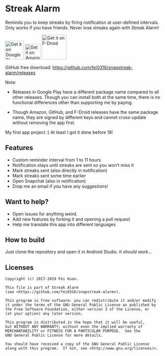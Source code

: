 # Streak Alarm
Reminds you to keep streaks by firing notification at user-defined intervals. Only works if you have friends.
Never lose streaks again with Streak Alarm!

<a href='https://play.google.com/store/apps/details?id=com.iatfei.streakalarm.play'><img alt='Get it on Google Play' src='https://play.google.com/intl/en_us/badges/images/generic/en_badge_web_generic.png' height=60/></a>
<a href='http://www.amazon.com/gp/mas/dl/android?p=com.iatfei.streakalarm'><img alt='Get it on Amazon Appstore' src='https://images-na.ssl-images-amazon.com/images/G/01/mobile-apps/devportal2/res/images/amazon-appstore-badge-english-black.png' height=50/></a>
[<img src="https://f-droid.org/badge/get-it-on.png"       alt="Get it on F-Droid"       height="80">](https://f-droid.org/app/com.iatfei.streakalarm)


GitHub free download: <a href='https://github.com/fei0316/snapstreak-alarm/releases'>https://github.com/fei0316/snapstreak-alarm/releases</a>



Note:

 * Releases in Google Play have a different package name compared to all other releases. Though you can install both at the same time, there is no functional differences other than supporting me by paying. 

 * Though Amazon, GitHub, and F-Droid releases have the same package name, they are signed by different keys and cannot cross-update without removing the app first.


My first app project :) At least I got it done before 18!

## Features
* Custom reminder interval from 1 to 11 hours
* Notification stays until streaks are sent so you won't miss it
* Mark streaks sent (also directly in notification)
* Mark streaks sent some time earlier
* Open Snapchat (also in notification)
* Drop me an email if you have any suggestions!

## Want to help?
* Open issues for anything weird.
* Add new features by forking it and opening a pull request
* Help me translate this app into different languages

## How to build
Just clone the repository and open it in Android Studio. It *should* work...

## Licenses
```
Copyright (c) 2017-2019 Fei Kuan.

This file is part of Streak Alarm
(see <https://github.com/fei0316/snapstreak-alarm>).

This program is free software: you can redistribute it and/or modify
it under the terms of the GNU General Public License as published by
the Free Software Foundation, either version 3 of the License, or
(at your option) any later version.

This program is distributed in the hope that it will be useful,
but WITHOUT ANY WARRANTY; without even the implied warranty of
MERCHANTABILITY or FITNESS FOR A PARTICULAR PURPOSE.  See the
GNU General Public License for more details.

You should have received a copy of the GNU General Public License
along with this program.  If not, see <http://www.gnu.org/licenses/>.
```
